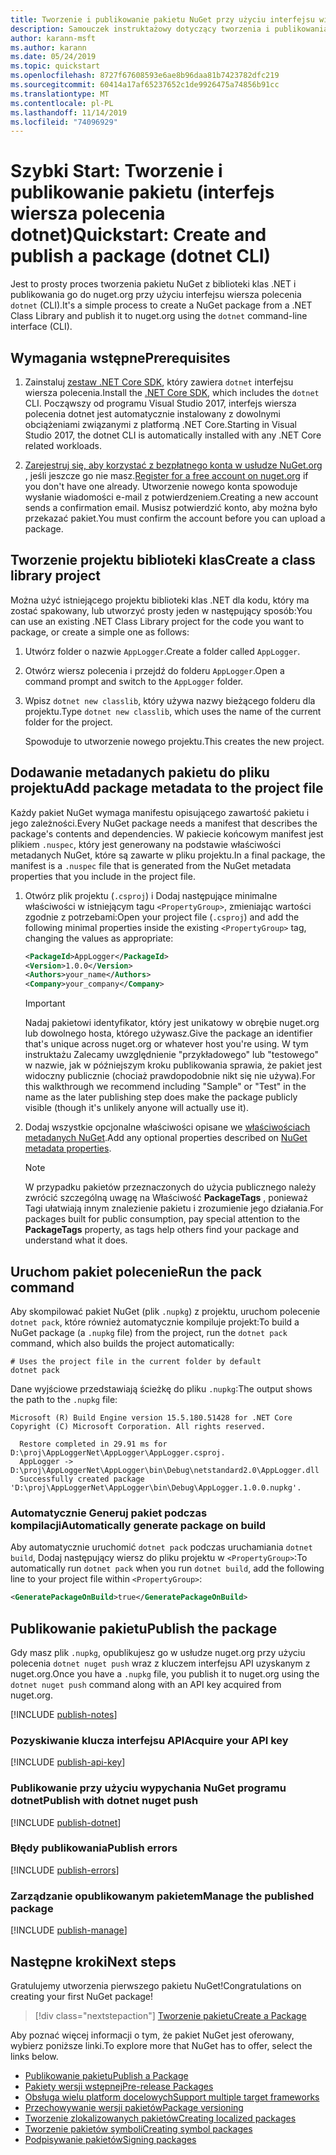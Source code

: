 ```yaml
---
title: Tworzenie i publikowanie pakietu NuGet przy użyciu interfejsu wiersza polecenia dotnet
description: Samouczek instruktażowy dotyczący tworzenia i publikowania pakietu NuGet przy użyciu interfejs wiersza polecenia platformy .NET Core, dotnet.
author: karann-msft
ms.author: karann
ms.date: 05/24/2019
ms.topic: quickstart
ms.openlocfilehash: 8727f67608593e6ae8b96daa81b7423782dfc219
ms.sourcegitcommit: 60414a17af65237652c1de9926475a74856b91cc
ms.translationtype: MT
ms.contentlocale: pl-PL
ms.lasthandoff: 11/14/2019
ms.locfileid: "74096929"
---
```

# <a name="quickstart-create-and-publish-a-package-dotnet-cli"></a><span data-ttu-id="1e6ce-103">Szybki Start: Tworzenie i publikowanie pakietu (interfejs wiersza polecenia dotnet)</span><span class="sxs-lookup"><span data-stu-id="1e6ce-103">Quickstart: Create and publish a package (dotnet CLI)</span></span>

<span data-ttu-id="1e6ce-104">Jest to prosty proces tworzenia pakietu NuGet z biblioteki klas .NET i publikowania go do nuget.org przy użyciu interfejsu wiersza polecenia `dotnet` (CLI).</span><span class="sxs-lookup"><span data-stu-id="1e6ce-104">It's a simple process to create a NuGet package from a .NET Class Library and publish it to nuget.org using the `dotnet` command-line interface (CLI).</span></span>

## <a name="prerequisites"></a><span data-ttu-id="1e6ce-105">Wymagania wstępne</span><span class="sxs-lookup"><span data-stu-id="1e6ce-105">Prerequisites</span></span>

1. <span data-ttu-id="1e6ce-106">Zainstaluj [zestaw .NET Core SDK](https://www.microsoft.com/net/download/), który zawiera `dotnet` interfejsu wiersza polecenia.</span><span class="sxs-lookup"><span data-stu-id="1e6ce-106">Install the [.NET Core SDK](https://www.microsoft.com/net/download/), which includes the `dotnet` CLI.</span></span> <span data-ttu-id="1e6ce-107">Począwszy od programu Visual Studio 2017, interfejs wiersza polecenia dotnet jest automatycznie instalowany z dowolnymi obciążeniami związanymi z platformą .NET Core.</span><span class="sxs-lookup"><span data-stu-id="1e6ce-107">Starting in Visual Studio 2017, the dotnet CLI is automatically installed with any .NET Core related workloads.</span></span>

1. <span data-ttu-id="1e6ce-108">[Zarejestruj się, aby korzystać z bezpłatnego konta w usłudze NuGet.org](https://www.nuget.org/users/account/LogOn?returnUrl=%2F) , jeśli jeszcze go nie masz.</span><span class="sxs-lookup"><span data-stu-id="1e6ce-108">[Register for a free account on nuget.org](https://www.nuget.org/users/account/LogOn?returnUrl=%2F) if you don't have one already.</span></span> <span data-ttu-id="1e6ce-109">Utworzenie nowego konta spowoduje wysłanie wiadomości e-mail z potwierdzeniem.</span><span class="sxs-lookup"><span data-stu-id="1e6ce-109">Creating a new account sends a confirmation email.</span></span> <span data-ttu-id="1e6ce-110">Musisz potwierdzić konto, aby można było przekazać pakiet.</span><span class="sxs-lookup"><span data-stu-id="1e6ce-110">You must confirm the account before you can upload a package.</span></span>

## <a name="create-a-class-library-project"></a><span data-ttu-id="1e6ce-111">Tworzenie projektu biblioteki klas</span><span class="sxs-lookup"><span data-stu-id="1e6ce-111">Create a class library project</span></span>

<span data-ttu-id="1e6ce-112">Można użyć istniejącego projektu biblioteki klas .NET dla kodu, który ma zostać spakowany, lub utworzyć prosty jeden w następujący sposób:</span><span class="sxs-lookup"><span data-stu-id="1e6ce-112">You can use an existing .NET Class Library project for the code you want to package, or create a simple one as follows:</span></span>

1. <span data-ttu-id="1e6ce-113">Utwórz folder o nazwie `AppLogger`.</span><span class="sxs-lookup"><span data-stu-id="1e6ce-113">Create a folder called `AppLogger`.</span></span>

1. <span data-ttu-id="1e6ce-114">Otwórz wiersz polecenia i przejdź do folderu `AppLogger`.</span><span class="sxs-lookup"><span data-stu-id="1e6ce-114">Open a command prompt and switch to the `AppLogger` folder.</span></span>

1. <span data-ttu-id="1e6ce-115">Wpisz `dotnet new classlib`, który używa nazwy bieżącego folderu dla projektu.</span><span class="sxs-lookup"><span data-stu-id="1e6ce-115">Type `dotnet new classlib`, which uses the name of the current folder for the project.</span></span>

   <span data-ttu-id="1e6ce-116">Spowoduje to utworzenie nowego projektu.</span><span class="sxs-lookup"><span data-stu-id="1e6ce-116">This creates the new project.</span></span>

## <a name="add-package-metadata-to-the-project-file"></a><span data-ttu-id="1e6ce-117">Dodawanie metadanych pakietu do pliku projektu</span><span class="sxs-lookup"><span data-stu-id="1e6ce-117">Add package metadata to the project file</span></span>

<span data-ttu-id="1e6ce-118">Każdy pakiet NuGet wymaga manifestu opisującego zawartość pakietu i jego zależności.</span><span class="sxs-lookup"><span data-stu-id="1e6ce-118">Every NuGet package needs a manifest that describes the package's contents and dependencies.</span></span> <span data-ttu-id="1e6ce-119">W pakiecie końcowym manifest jest plikiem `.nuspec`, który jest generowany na podstawie właściwości metadanych NuGet, które są zawarte w pliku projektu.</span><span class="sxs-lookup"><span data-stu-id="1e6ce-119">In a final package, the manifest is a `.nuspec` file that is generated from the NuGet metadata properties that you include in the project file.</span></span>

1. <span data-ttu-id="1e6ce-120">Otwórz plik projektu (`.csproj`) i Dodaj następujące minimalne właściwości w istniejącym tagu `<PropertyGroup>`, zmieniając wartości zgodnie z potrzebami:</span><span class="sxs-lookup"><span data-stu-id="1e6ce-120">Open your project file (`.csproj`) and add the following minimal properties inside the existing `<PropertyGroup>` tag, changing the values as appropriate:</span></span>

    ```xml
    <PackageId>AppLogger</PackageId>
    <Version>1.0.0</Version>
    <Authors>your_name</Authors>
    <Company>your_company</Company>
    ```

    > [!Important]
    > <span data-ttu-id="1e6ce-121">Nadaj pakietowi identyfikator, który jest unikatowy w obrębie nuget.org lub dowolnego hosta, którego używasz.</span><span class="sxs-lookup"><span data-stu-id="1e6ce-121">Give the package an identifier that's unique across nuget.org or whatever host you're using.</span></span> <span data-ttu-id="1e6ce-122">W tym instruktażu Zalecamy uwzględnienie "przykładowego" lub "testowego" w nazwie, jak w późniejszym kroku publikowania sprawia, że pakiet jest widoczny publicznie (chociaż prawdopodobnie nikt się nie używa).</span><span class="sxs-lookup"><span data-stu-id="1e6ce-122">For this walkthrough we recommend including "Sample" or "Test" in the name as the later publishing step does make the package publicly visible (though it's unlikely anyone will actually use it).</span></span>

1. <span data-ttu-id="1e6ce-123">Dodaj wszystkie opcjonalne właściwości opisane we [właściwościach metadanych NuGet](/dotnet/core/tools/csproj#nuget-metadata-properties).</span><span class="sxs-lookup"><span data-stu-id="1e6ce-123">Add any optional properties described on [NuGet metadata properties](/dotnet/core/tools/csproj#nuget-metadata-properties).</span></span>

    > [!Note]
    > <span data-ttu-id="1e6ce-124">W przypadku pakietów przeznaczonych do użycia publicznego należy zwrócić szczególną uwagę na Właściwość **PackageTags** , ponieważ Tagi ułatwiają innym znalezienie pakietu i zrozumienie jego działania.</span><span class="sxs-lookup"><span data-stu-id="1e6ce-124">For packages built for public consumption, pay special attention to the **PackageTags** property, as tags help others find your package and understand what it does.</span></span>

## <a name="run-the-pack-command"></a><span data-ttu-id="1e6ce-125">Uruchom pakiet polecenie</span><span class="sxs-lookup"><span data-stu-id="1e6ce-125">Run the pack command</span></span>

<span data-ttu-id="1e6ce-126">Aby skompilować pakiet NuGet (plik `.nupkg`) z projektu, uruchom polecenie `dotnet pack`, które również automatycznie kompiluje projekt:</span><span class="sxs-lookup"><span data-stu-id="1e6ce-126">To build a NuGet package (a `.nupkg` file) from the project, run the `dotnet pack` command, which also builds the project automatically:</span></span>

```cli
# Uses the project file in the current folder by default
dotnet pack
```

<span data-ttu-id="1e6ce-127">Dane wyjściowe przedstawiają ścieżkę do pliku `.nupkg`:</span><span class="sxs-lookup"><span data-stu-id="1e6ce-127">The output shows the path to the `.nupkg` file:</span></span>

```output
Microsoft (R) Build Engine version 15.5.180.51428 for .NET Core
Copyright (C) Microsoft Corporation. All rights reserved.

  Restore completed in 29.91 ms for D:\proj\AppLoggerNet\AppLogger\AppLogger.csproj.
  AppLogger -> D:\proj\AppLoggerNet\AppLogger\bin\Debug\netstandard2.0\AppLogger.dll
  Successfully created package 'D:\proj\AppLoggerNet\AppLogger\bin\Debug\AppLogger.1.0.0.nupkg'.
```

### <a name="automatically-generate-package-on-build"></a><span data-ttu-id="1e6ce-128">Automatycznie Generuj pakiet podczas kompilacji</span><span class="sxs-lookup"><span data-stu-id="1e6ce-128">Automatically generate package on build</span></span>

<span data-ttu-id="1e6ce-129">Aby automatycznie uruchomić `dotnet pack` podczas uruchamiania `dotnet build`, Dodaj następujący wiersz do pliku projektu w `<PropertyGroup>`:</span><span class="sxs-lookup"><span data-stu-id="1e6ce-129">To automatically run `dotnet pack` when you run `dotnet build`, add the following line to your project file within `<PropertyGroup>`:</span></span>

```xml
<GeneratePackageOnBuild>true</GeneratePackageOnBuild>
```

## <a name="publish-the-package"></a><span data-ttu-id="1e6ce-130">Publikowanie pakietu</span><span class="sxs-lookup"><span data-stu-id="1e6ce-130">Publish the package</span></span>

<span data-ttu-id="1e6ce-131">Gdy masz plik `.nupkg`, opublikujesz go w usłudze nuget.org przy użyciu polecenia `dotnet nuget push` wraz z kluczem interfejsu API uzyskanym z nuget.org.</span><span class="sxs-lookup"><span data-stu-id="1e6ce-131">Once you have a `.nupkg` file, you publish it to nuget.org using the `dotnet nuget push` command along with an API key acquired from nuget.org.</span></span>

[!INCLUDE [publish-notes](includes/publish-notes.md)]

### <a name="acquire-your-api-key"></a><span data-ttu-id="1e6ce-132">Pozyskiwanie klucza interfejsu API</span><span class="sxs-lookup"><span data-stu-id="1e6ce-132">Acquire your API key</span></span>

[!INCLUDE [publish-api-key](includes/publish-api-key.md)]

### <a name="publish-with-dotnet-nuget-push"></a><span data-ttu-id="1e6ce-133">Publikowanie przy użyciu wypychania NuGet programu dotnet</span><span class="sxs-lookup"><span data-stu-id="1e6ce-133">Publish with dotnet nuget push</span></span>

[!INCLUDE [publish-dotnet](includes/publish-dotnet.md)]

### <a name="publish-errors"></a><span data-ttu-id="1e6ce-134">Błędy publikowania</span><span class="sxs-lookup"><span data-stu-id="1e6ce-134">Publish errors</span></span>

[!INCLUDE [publish-errors](includes/publish-errors.md)]

### <a name="manage-the-published-package"></a><span data-ttu-id="1e6ce-135">Zarządzanie opublikowanym pakietem</span><span class="sxs-lookup"><span data-stu-id="1e6ce-135">Manage the published package</span></span>

[!INCLUDE [publish-manage](includes/publish-manage.md)]

## <a name="next-steps"></a><span data-ttu-id="1e6ce-136">Następne kroki</span><span class="sxs-lookup"><span data-stu-id="1e6ce-136">Next steps</span></span>

<span data-ttu-id="1e6ce-137">Gratulujemy utworzenia pierwszego pakietu NuGet!</span><span class="sxs-lookup"><span data-stu-id="1e6ce-137">Congratulations on creating your first NuGet package!</span></span>

> [!div class="nextstepaction"]
> [<span data-ttu-id="1e6ce-138">Tworzenie pakietu</span><span class="sxs-lookup"><span data-stu-id="1e6ce-138">Create a Package</span></span>](../create-packages/creating-a-package-dotnet-cli.md)

<span data-ttu-id="1e6ce-139">Aby poznać więcej informacji o tym, że pakiet NuGet jest oferowany, wybierz poniższe linki.</span><span class="sxs-lookup"><span data-stu-id="1e6ce-139">To explore more that NuGet has to offer, select the links below.</span></span>

- [<span data-ttu-id="1e6ce-140">Publikowanie pakietu</span><span class="sxs-lookup"><span data-stu-id="1e6ce-140">Publish a Package</span></span>](../nuget-org/publish-a-package.md)
- [<span data-ttu-id="1e6ce-141">Pakiety wersji wstępnej</span><span class="sxs-lookup"><span data-stu-id="1e6ce-141">Pre-release Packages</span></span>](../create-packages/Prerelease-Packages.md)
- [<span data-ttu-id="1e6ce-142">Obsługa wielu platform docelowych</span><span class="sxs-lookup"><span data-stu-id="1e6ce-142">Support multiple target frameworks</span></span>](../create-packages/multiple-target-frameworks-project-file.md)
- [<span data-ttu-id="1e6ce-143">Przechowywanie wersji pakietów</span><span class="sxs-lookup"><span data-stu-id="1e6ce-143">Package versioning</span></span>](../concepts/package-versioning.md)
- [<span data-ttu-id="1e6ce-144">Tworzenie zlokalizowanych pakietów</span><span class="sxs-lookup"><span data-stu-id="1e6ce-144">Creating localized packages</span></span>](../create-packages/creating-localized-packages.md)
- [<span data-ttu-id="1e6ce-145">Tworzenie pakietów symboli</span><span class="sxs-lookup"><span data-stu-id="1e6ce-145">Creating symbol packages</span></span>](../create-packages/symbol-packages-snupkg.md)
- [<span data-ttu-id="1e6ce-146">Podpisywanie pakietów</span><span class="sxs-lookup"><span data-stu-id="1e6ce-146">Signing packages</span></span>](../create-packages/Sign-a-package.md)
